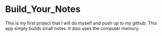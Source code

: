 # Build_Your_Notes

This is my first project that I will do myself and push up to my github. This app simply builds small notes. It also uses the computer memory.